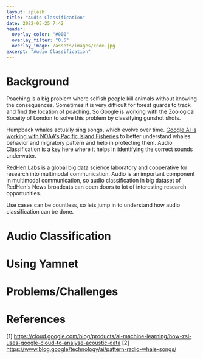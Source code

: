 ```yaml
---
layout: splash
title: "Audio Classification"
date: 2022-05-25 7:42
header:
  overlay_color: "#000"
  overlay_filter: "0.5"
  overlay_image: /assets/images/code.jpg
excerpt: "Audio Classification"
---
```



# Background

Poaching is a big problem where selfish people kill animals without knowing the consequences. Sometimes it is very difficult for forest guards to track and find the location of poaching. So Google is [working](https://https://cloud.google.com/blog/products/ai-machine-learning/how-zsl-uses-google-cloud-to-analyse-acoustic-data) with the Zoological Soceity of London to solve this problem by classifying gunshot shots. 

Humpback whales actually sing songs, which evolve over time. [Google AI is working with NOAA's Pacific Island Fisheries](https://www.blog.google/technology/ai/pattern-radio-whale-songs/) to better understand whales behavior and migratory pattern and help in protecting them. Audio Classification is a key here where it helps in identifying the correct sounds underwater.

[RedHen Labs](https://www.redhenlab.org/) is a global big data science laboratory and cooperative for research into multimodal communication. Audio is an important component in multimodal communication, so audio classification in big dataset of RedHen's News broadcats can open doors to lot of interesting research opportunities.

Use cases can be countless, so lets jump in to understand how audio classification can be done.

# Audio Classification 


# Using Yamnet


# Problems/Challenges



# References
[1] https://cloud.google.com/blog/products/ai-machine-learning/how-zsl-uses-google-cloud-to-analyse-acoustic-data
[2] https://www.blog.google/technology/ai/pattern-radio-whale-songs/

